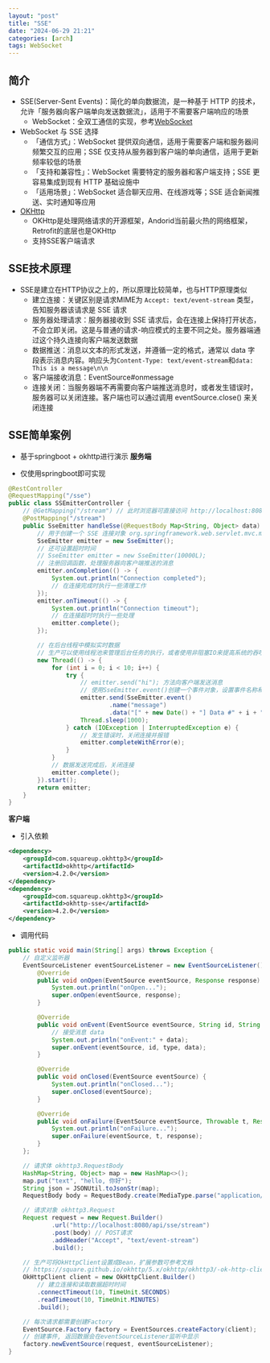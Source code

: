 ```yaml
---
layout: "post"
title: "SSE"
date: "2024-06-29 21:21"
categories: [arch]
tags: WebSocket
---
```


## 简介

- SSE(Server-Sent Events)：简化的单向数据流，是一种基于 HTTP 的技术，允许「服务器向客户端单向发送数据流」，适用于不需要客户端响应的场景
    - WebSocket：全双工通信的实现，参考[WebSocket](/_posts/arch/websocket.md)
- WebSocket 与 SSE 选择
    - 「通信方式」：WebSocket 提供双向通信，适用于需要客户端和服务器间频繁交互的应用；SSE 仅支持从服务器到客户端的单向通信，适用于更新频率较低的场景
    - 「支持和兼容性」：WebSocket 需要特定的服务器和客户端支持；SSE 更容易集成到现有 HTTP 基础设施中
    - 「适用场景」：WebSocket 适合聊天应用、在线游戏等；SSE 适合新闻推送、实时通知等应用
- [OKHttp](https://github.com/square/okhttp)
    - OKHttp是处理网络请求的开源框架，Andorid当前最火热的网络框架，Retrofit的底层也是OKHttp
    - 支持SSE客户端请求

## SSE技术原理

- SSE是建立在HTTP协议之上的，所以原理比较简单，也与HTTP原理类似
    - 建立连接：关键区别是请求MIME为 `Accept: text/event-stream` 类型，告知服务器该请求是 SSE 请求
    - 服务器处理请求：服务器接收到 SSE 请求后，会在连接上保持打开状态，不会立即关闭。这是与普通的请求-响应模式的主要不同之处。服务器端通过这个持久连接向客户端发送数据
    - 数据推送：消息以文本的形式发送，并遵循一定的格式，通常以 data 字段表示消息内容。响应头为`Content-Type: text/event-stream`和`data: This is a message\n\n`
    - 客户端接收消息：EventSource#onmessage
    - 连接关闭：当服务器端不再需要向客户端推送消息时，或者发生错误时，服务器可以关闭连接。客户端也可以通过调用 eventSource.close() 来关闭连接

## SSE简单案例

- 基于springboot + okhttp进行演示
**服务端**

- 仅使用springboot即可实现

```java
@RestController
@RequestMapping("/sse")
public class SSEmitterController {
    // @GetMapping("/stream") // 此时浏览器可直接访问 http://localhost:8080/api/sse/stream，则页面会依次显示服务器推送的消息
    @PostMapping("/stream")
    public SseEmitter handleSse(@RequestBody Map<String, Object> data) {
        // 用于创建一个 SSE 连接对象 org.springframework.web.servlet.mvc.method.annotation.SseEmitter
        SseEmitter emitter = new SseEmitter();
        // 还可设置超时时间
        // SseEmitter emitter = new SseEmitter(10000L);    
        // 注册回调函数，处理服务器向客户端推送的消息
        emitter.onCompletion(() -> {
            System.out.println("Connection completed");
            // 在连接完成时执行一些清理工作
        });
        emitter.onTimeout(() -> {
            System.out.println("Connection timeout");
            // 在连接超时时执行一些处理
            emitter.complete();
        });

        // 在后台线程中模拟实时数据
        // 生产可以使用线程池来管理后台任务的执行，或者使用非阻塞IO来提高系统的吞吐量和性能
        new Thread(() -> {
            for (int i = 0; i < 10; i++) {
                try {
                    // emitter.send("hi"); 方法向客户端发送消息
                    // 使用SseEmitter.event()创建一个事件对象，设置事件名称和数据
                    emitter.send(SseEmitter.event()
                            .name("message")
                            .data("[" + new Date() + "] Data #" + i + ":" + data));
                    Thread.sleep(1000);
                } catch (IOException | InterruptedException e) {
                    // 发生错误时，关闭连接并报错
                    emitter.completeWithError(e);
                }
            }
            // 数据发送完成后，关闭连接
            emitter.complete();
        }).start();
        return emitter;
    }
}
```

**客户端**

- 引入依赖

```xml
<dependency>
	<groupId>com.squareup.okhttp3</groupId>
	<artifactId>okhttp</artifactId>
	<version>4.2.0</version>
</dependency>
<dependency>
	<groupId>com.squareup.okhttp3</groupId>
	<artifactId>okhttp-sse</artifactId>
	<version>4.2.0</version>
</dependency>
```
- 调用代码

```java
public static void main(String[] args) throws Exception {
    // 自定义监听器
    EventSourceListener eventSourceListener = new EventSourceListener() {
        @Override
        public void onOpen(EventSource eventSource, Response response) {
            System.out.println("onOpen...");
            super.onOpen(eventSource, response);
        }

        @Override
        public void onEvent(EventSource eventSource, String id, String type, String data) {
            // 接受消息 data
            System.out.println("onEvent:" + data);
            super.onEvent(eventSource, id, type, data);
        }

        @Override
        public void onClosed(EventSource eventSource) {
            System.out.println("onClosed...");
            super.onClosed(eventSource);
        }

        @Override
        public void onFailure(EventSource eventSource, Throwable t, Response response) {
            System.out.println("onFailure...");
            super.onFailure(eventSource, t, response);
        }
    };

    // 请求体 okhttp3.RequestBody
    HashMap<String, Object> map = new HashMap<>();
    map.put("text", "hello, 你好");
    String json = JSONUtil.toJsonStr(map);
    RequestBody body = RequestBody.create(MediaType.parse("application/json; charset=utf-8"), json);

    // 请求对象 okhttp3.Request
    Request request = new Request.Builder()
            .url("http://localhost:8080/api/sse/stream")
            .post(body) // POST请求
            .addHeader("Accept", "text/event-stream")
            .build();

    // 生产可将OkHttpClient设置成Bean，扩展参数可参考文档
    // https://square.github.io/okhttp/5.x/okhttp/okhttp3/-ok-http-client/index.html
    OkHttpClient client = new OkHttpClient.Builder()
        // 建立连接和读取数据超时时间
        .connectTimeout(10, TimeUnit.SECONDS)
        .readTimeout(10, TimeUnit.MINUTES)
        .build();

    // 每次请求都需要创建Factory
    EventSource.Factory factory = EventSources.createFactory(client);
    // 创建事件, 返回数据会在eventSourceListener监听中显示
    factory.newEventSource(request, eventSourceListener);
}
```
